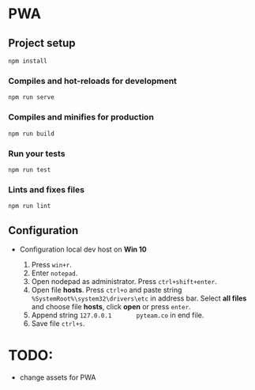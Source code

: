 # PWA

## Project setup
```
npm install
```

### Compiles and hot-reloads for development
```
npm run serve
```

### Compiles and minifies for production
```
npm run build
```

### Run your tests
```
npm run test
```

### Lints and fixes files
```
npm run lint
```

## Configuration

* Configuration local dev host on **Win 10**

  1. Press `win+r`.
  2. Enter `notepad`.
  3. Open nodepad as administrator. Press `ctrl+shift+enter`.
  4. Open file **hosts**. Press `ctrl+o` and paste string `%SystemRoot%\system32\drivers\etc` in address bar. Select **all files** and choose file **hosts**, click **open** or press `enter`.
  5. Append string `127.0.0.1       pyteam.co` in end file.
  6. Save file `ctrl+s`.

# TODO:

* change assets for PWA